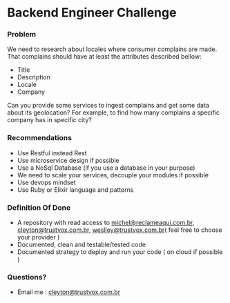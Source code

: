 # Backend Engineer Challenge #


### Problem ###

We need to research about locales where consumer complains are made. That complains should have at least the attributes described bellow:

 - Title
 - Description
 - Locale
 - Company

Can you provide some services to ingest complains and get some data about its geolocation? For example, to find how many complains a specific company has in specific city?


### Recommendations ###
 - Use Restful instead Rest
 - Use microservice design if possible
 - Use a NoSql Database (if you use a database in your purpose)
 - We need to scale your services, decouple your modules if possible
 - Use devops mindset
 - Use Ruby or Elixir language and patterns

### Definition Of Done ###
 - A repository with read access to michel@reclameaqui.com.br, cleyton@trustvox.com.br, weslley@trustvox.com.br( feel free to choose your provider )
 - Documented, clean and testable/tested code
 - Documented strategy to deploy and run your code ( on cloud if possible )

### Questions? ###
 - Email me : cleyton@trustvox.com.br


